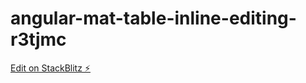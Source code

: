 # angular-mat-table-inline-editing-r3tjmc

[Edit on StackBlitz ⚡️](https://stackblitz.com/edit/angular-mat-table-inline-editing-r3tjmc)
